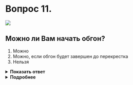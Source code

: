 # Вопрос 11.

![](https://s.drom.ru/i24228/pdd/tickets/2016/1543885014.jpg)

## Можно ли Вам начать обгон?

1. Можно
2. Можно, если обгон будет завершен до перекрестка
3. Нельзя

<details>
<summary><b>Показать ответ</b></summary>
Правильный ответ: 2
</details>
<details>
<summary><b>Подробнее</b></summary>
Табличка 8.1.1 «Расстояние до объекта» под знаком 2.4 «Уступите дорогу» указывает расстояние от знака до пересечения неравнозначных дорог, на которых обгон разрешается по направлению главной дороги. Вы находитесь на второстепенной дороге, поэтому начатый обгон должен быть завершён до перекрёстка.
(«Дорожные знаки», пункт 11.4 ПДД)
</details>